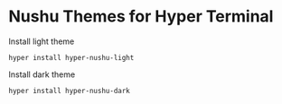 # Nushu Themes for Hyper Terminal

Install light theme 

`hyper install hyper-nushu-light`

Install dark theme 

`hyper install hyper-nushu-dark`